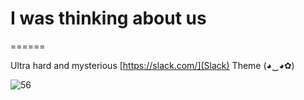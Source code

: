 # I was thinking about us

======

Ultra hard and mysterious [https://slack.com/](Slack) Theme (◕‿◕✿)

![56](https://github.com/Fifty6/I-WAS-THINKING-ABOUT-US/kare.png "56")

